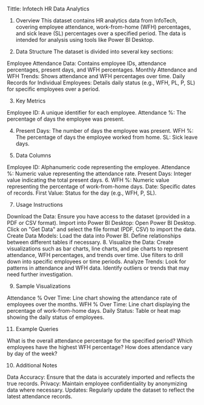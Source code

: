Tittle: Infotech HR Data Analytics 
1. Overview
This dataset contains HR analytics data from InfoTech, covering employee attendance, work-from-home (WFH) percentages, and sick leave (SL) percentages over a specified period. The data is intended for analysis using tools like Power BI Desktop.

2. Data Structure
The dataset is divided into several key sections:

Employee Attendance Data: Contains employee IDs, attendance percentages, present days, and WFH percentages.
Monthly Attendance and WFH Trends: Shows attendance and WFH percentages over time.
Daily Records for Individual Employees: Details daily status (e.g., WFH, PL, P, SL) for specific employees over a period.

3. Key Metrics
   
Employee ID: A unique identifier for each employee.
Attendance %: The percentage of days the employee was present.

4. Present Days: The number of days the employee was present.
WFH %: The percentage of days the employee worked from home.
SL: Sick leave days.

5. Data Columns

Employee ID: Alphanumeric code representing the employee.
Attendance %: Numeric value representing the attendance rate.
Present Days: Integer value indicating the total present days.
6. WFH %: Numeric value representing the percentage of work-from-home days.
Date: Specific dates of records.
First Value: Status for the day (e.g., WFH, P, SL).

7. Usage Instructions

Download the Data: Ensure you have access to the dataset (provided in a PDF or CSV format).
Import into Power BI Desktop:
Open Power BI Desktop.
Click on "Get Data" and select the file format (PDF, CSV) to import the data.
Create Data Models:
Load the data into Power BI.
Define relationships between different tables if necessary.
8. Visualize the Data:
Create visualizations such as bar charts, line charts, and pie charts to represent attendance, WFH percentages, and trends over time.
Use filters to drill down into specific employees or time periods.
Analyze Trends:
Look for patterns in attendance and WFH data.
Identify outliers or trends that may need further investigation.

9. Sample Visualizations

Attendance % Over Time: Line chart showing the attendance rate of employees over the months.
WFH % Over Time: Line chart displaying the percentage of work-from-home days.
Daily Status: Table or heat map showing the daily status of employees.

11. Example Queries

What is the overall attendance percentage for the specified period?
Which employees have the highest WFH percentage?
How does attendance vary by day of the week?

10. Additional Notes

Data Accuracy: Ensure that the data is accurately imported and reflects the true records.
Privacy: Maintain employee confidentiality by anonymizing data where necessary.
Updates: Regularly update the dataset to reflect the latest attendance records.
